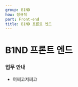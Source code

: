 ```yaml
---
group: B1ND
how: 정규직
part: Front-end
title: B1ND 프론트 엔드
---
```


# B1ND 프론트 엔드

### 업무 안내

- 어쩌고저쩌고
